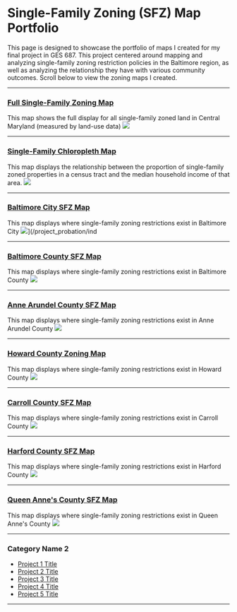
# Single-Family Zoning (SFZ) Map Portfolio 
This page is designed to showcase the portfolio of maps I created for my final project in GES 687. This project centered around mapping and analyzing single-family zoning restriction policies in the Baltimore region, as well as analyzing the relationship they have with various community outcomes. Scroll below to view the zoning maps I created.

---
### [Full Single-Family Zoning Map](/project_probation/index)
This map shows the full display for all single-family zoned land in Central Maryland (measured by land-use data) 
[<img src="images/Full Single-Family Zoning Map BMSA.png?raw=true"/>](/project_probation/index)

---
### [Single-Family Chloropleth Map](/project_probation/index)
This map displays the relationship between the proportion of single-family zoned properties in a census tract and the median household income of that area.
[<img src="images/Chloroplethmap.png"/>](/project_probation/index)


---
### [Baltimore City SFZ Map](/project_probation/index)
This map displays where single-family zoning restrictions exist in Baltimore City 
<img src="images/Baltimorecitymap.png"/>](/project_probation/ind

---
### [Baltimore County SFZ Map](/project_probation/index)
This map displays where single-family zoning restrictions exist in Baltimore County
[<img src="images/baltimorecountymap.png?raw=true"/>](/project_probation/index)

---

### [Anne Arundel County SFZ Map](/project_probation/index)
This map displays where single-family zoning restrictions exist in Anne Arundel County
[<img src="images/annearundelmap.png?raw=true"/>](/project_probation/index)

---
### [Howard County Zoning Map](/project_pnw/index)
This map displays where single-family zoning restrictions exist in Howard County
[<img src="images/howardmap.png?raw=true"/>](/project_probation/index)

---
### [Carroll County SFZ Map](/project_probation/index)
This map displays where single-family zoning restrictions exist in Carroll County
[<img src="images/carrollcountymap.png?raw=true"/>](/project_probation/index)

---
### [Harford County SFZ Map](/project_probation/index)
This map displays where single-family zoning restrictions exist in Harford County
[<img src="images/harfordcountymap.png?raw=true"/>](/project_probation/index)

---
### [Queen Anne's County SFZ Map](/project_probation/index)
This map displays where single-family zoning restrictions exist in Queen Anne's County
[<img src="images/queenannemap.png?raw=true"/>](/project_probation/index)


---

### Category Name 2

- [Project 1 Title](http://example.com/)
- [Project 2 Title](http://example.com/)
- [Project 3 Title](http://example.com/)
- [Project 4 Title](http://example.com/)
- [Project 5 Title](http://example.com/)

---
